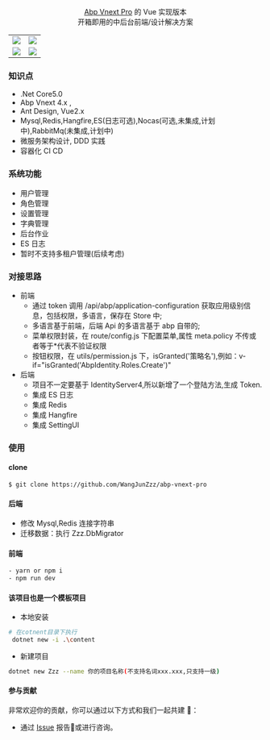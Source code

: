 ﻿<div align="center">

[Abp Vnext Pro](https://github.com/WangJunZzz/abp-vnext-pro) 的 Vue 实现版本  
开箱即用的中后台前端/设计解决方案

<table>
    <tr>
        <td><img src="https://blog-resouce.oss-cn-shenzhen.aliyuncs.com/images/user.png"/></td>
        <td><img src="https://blog-resouce.oss-cn-shenzhen.aliyuncs.com/images/role.png"/></td>
    </tr>
    <tr>
         <td><img src="https://blog-resouce.oss-cn-shenzhen.aliyuncs.com/images/setting.png"/></td>
        <td><img src="https://blog-resouce.oss-cn-shenzhen.aliyuncs.com/images/dic.png"/></td>
    </tr>
</table>
</div>

### 知识点

- .Net Core5.0
- Abp Vnext 4.x ,
- Ant Design, Vue2.x
- Mysql,Redis,Hangfire,ES(日志可选),Nocas(可选,未集成,计划中),RabbitMq(未集成,计划中)
- 微服务架构设计, DDD 实践
- 容器化 CI CD

### 系统功能

- 用户管理
- 角色管理
- 设置管理
- 字典管理
- 后台作业
- ES 日志
- 暂时不支持多租户管理(后续考虑)

### 对接思路

- 前端
  - 通过 token 调用 /api/abp/application-configuration 获取应用级别信息，包括权限，多语言，保存在 Store 中;
  - 多语言基于前端，后端 Api 的多语言基于 abp 自带的;
  - 菜单权限封装，在 route/config.js 下配置菜单,属性 meta.policy 不传或者等于\*代表不验证权限
  - 按钮权限，在 utils/permission.js 下，isGranted('策略名'),例如：v-if="isGranted('AbpIdentity.Roles.Create')"
- 后端
  - 项目不一定要基于 IdentityServer4,所以新增了一个登陆方法,生成 Token.
  - 集成 ES 日志
  - 集成 Redis
  - 集成 Hangfire
  - 集成 SettingUI

### 使用

#### clone

```bash
$ git clone https://github.com/WangJunZzz/abp-vnext-pro
```

#### 后端

- 修改 Mysql,Redis 连接字符串
- 迁移数据：执行 Zzz.DbMigrator

#### 前端

```bash
- yarn or npm i
- npm run dev
```

#### 该项目也是一个模板项目

- 本地安装

```bash
# 在cotnent目录下执行
 dotnet new -i .\content
```

- 新建项目

```bash
dotnet new Zzz --name 你的项目名称(不支持名词xxx.xxx,只支持一级)
```

#### 参与贡献

非常欢迎你的贡献，你可以通过以下方式和我们一起共建 :star2:：

- 通过 [Issue](https://github.com/WangJunZzz/abp-vnext-pro/issues) 报告:bug:或进行咨询。
